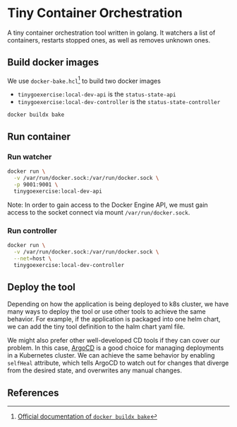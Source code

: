 # Tiny Container Orchestration

A tiny container orchestration tool written in golang. It watchers a list of containers, restarts stopped ones, as well as removes unknown ones.

## Build docker images

We use `docker-bake.hcl`[^1] to build two docker images

- `tinygoexercise:local-dev-api` is the `status-state-api`
- `tinygoexercise:local-dev-controller` is the `status-state-controller`

```shell
docker buildx bake
```

## Run container

### Run watcher

```sh
docker run \
  -v /var/run/docker.sock:/var/run/docker.sock \
  -p 9001:9001 \
  tinygoexercise:local-dev-api
```

Note: In order to gain access to the Docker Engine API, we must gain access to the socket connect via mount `/var/run/docker.sock`.

### Run controller

```sh
docker run \
  -v /var/run/docker.sock:/var/run/docker.sock \
  --net=host \
  tinygoexercise:local-dev-controller
```

## Deploy the tool

Depending on how the application is being deployed to k8s cluster, we have many ways to deploy the tool or use other tools to achieve the same behavior. For example, if the application is packaged into one helm chart, we can add the tiny tool definition to the halm chart yaml file.

We might also prefer other well-developed CD tools if they can cover our problem. In this case, [ArgoCD](https://argo-cd.readthedocs.io/en/stable/) is a good choice for managing deployments in a Kubernetes cluster. We can achieve the same behavior by enabling `selfHeal` attribute, which tells ArgoCD to watch out for changes that diverge from the desired state, and overwrites any manual changes.

## References

[^1]: [Official documentation of `docker buildx bake`](https://docs.docker.com/engine/reference/commandline/buildx_build/)
